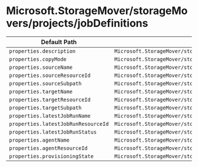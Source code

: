# Microsoft.StorageMover/storageMovers/projects/jobDefinitions

| Default Path | Alias |
|---|---|
| `properties.description` | `Microsoft.StorageMover/storageMovers/projects/jobDefinitions/description` |
| `properties.copyMode` | `Microsoft.StorageMover/storageMovers/projects/jobDefinitions/copyMode` |
| `properties.sourceName` | `Microsoft.StorageMover/storageMovers/projects/jobDefinitions/sourceName` |
| `properties.sourceResourceId` | `Microsoft.StorageMover/storageMovers/projects/jobDefinitions/sourceResourceId` |
| `properties.sourceSubpath` | `Microsoft.StorageMover/storageMovers/projects/jobDefinitions/sourceSubpath` |
| `properties.targetName` | `Microsoft.StorageMover/storageMovers/projects/jobDefinitions/targetName` |
| `properties.targetResourceId` | `Microsoft.StorageMover/storageMovers/projects/jobDefinitions/targetResourceId` |
| `properties.targetSubpath` | `Microsoft.StorageMover/storageMovers/projects/jobDefinitions/targetSubpath` |
| `properties.latestJobRunName` | `Microsoft.StorageMover/storageMovers/projects/jobDefinitions/latestJobRunName` |
| `properties.latestJobRunResourceId` | `Microsoft.StorageMover/storageMovers/projects/jobDefinitions/latestJobRunResourceId` |
| `properties.latestJobRunStatus` | `Microsoft.StorageMover/storageMovers/projects/jobDefinitions/latestJobRunStatus` |
| `properties.agentName` | `Microsoft.StorageMover/storageMovers/projects/jobDefinitions/agentName` |
| `properties.agentResourceId` | `Microsoft.StorageMover/storageMovers/projects/jobDefinitions/agentResourceId` |
| `properties.provisioningState` | `Microsoft.StorageMover/storageMovers/projects/jobDefinitions/provisioningState` |

